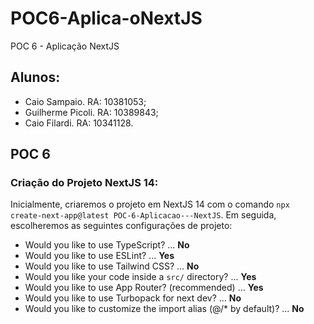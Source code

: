 # POC6-Aplica-oNextJS
POC 6 - Aplicação NextJS

## Alunos:

* Caio Sampaio. RA: 10381053;
* Guilherme Picoli. RA: 10389843;
* Caio Filardi. RA: 10341128.

## POC 6

### **Criação do Projeto NextJS 14**:

Inicialmente, criaremos o projeto em NextJS 14 com o comando `npx create-next-app@latest POC-6-Aplicacao---NextJS`. Em seguida, escolheremos as seguintes configurações de projeto:

- Would you like to use TypeScript? ... **No**
- Would you like to use ESLint? ... **Yes**
- Would you like to use Tailwind CSS? ... **No**
- Would you like your code inside a `src/` directory? ... **Yes**
- Would you like to use App Router? (recommended) ... **Yes**
- Would you like to use Turbopack for next dev? ... **No**
- Would you like to customize the import alias (@/* by default)? ... **No**

